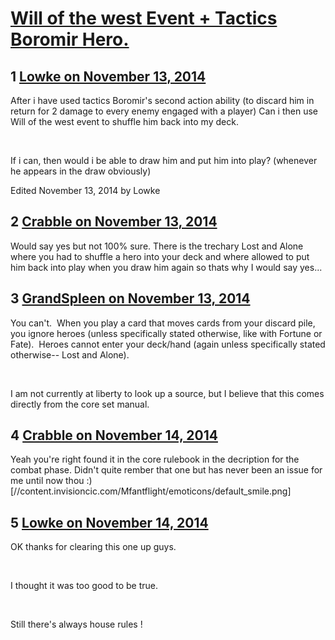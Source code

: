# [Will of the west Event + Tactics Boromir Hero.](https://community.fantasyflightgames.com/topic/127041-will-of-the-west-event-tactics-boromir-hero/)

## 1 [Lowke on November 13, 2014](https://community.fantasyflightgames.com/topic/127041-will-of-the-west-event-tactics-boromir-hero/?do=findComment&comment=1333266)

After i have used tactics Boromir's second action ability (to discard him in return for 2 damage to every enemy engaged with a player) Can i then use Will of the west event to shuffle him back into my deck.

 

If i can, then would i be able to draw him and put him into play? (whenever he appears in the draw obviously)

Edited November 13, 2014 by Lowke

## 2 [Crabble on November 13, 2014](https://community.fantasyflightgames.com/topic/127041-will-of-the-west-event-tactics-boromir-hero/?do=findComment&comment=1333341)

Would say yes but not 100% sure. There is the trechary Lost and Alone where you had to shuffle a hero into your deck and where allowed to put him back into play when you draw him again so thats why I would say yes...

## 3 [GrandSpleen on November 13, 2014](https://community.fantasyflightgames.com/topic/127041-will-of-the-west-event-tactics-boromir-hero/?do=findComment&comment=1333580)

You can't.  When you play a card that moves cards from your discard pile, you ignore heroes (unless specifically stated otherwise, like with Fortune or Fate).  Heroes cannot enter your deck/hand (again unless specifically stated otherwise-- Lost and Alone).

 

I am not currently at liberty to look up a source, but I believe that this comes directly from the core set manual.

## 4 [Crabble on November 14, 2014](https://community.fantasyflightgames.com/topic/127041-will-of-the-west-event-tactics-boromir-hero/?do=findComment&comment=1333674)

Yeah you're right found it in the core rulebook in the decription for the combat phase. Didn't quite rember that one but has never been an issue for me until now thou :) [//content.invisioncic.com/Mfantflight/emoticons/default_smile.png]

## 5 [Lowke on November 14, 2014](https://community.fantasyflightgames.com/topic/127041-will-of-the-west-event-tactics-boromir-hero/?do=findComment&comment=1334011)

OK thanks for clearing this one up guys. 

 

I thought it was too good to be true. 

 

Still there's always house rules !


